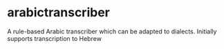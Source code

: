 # arabictranscriber
A rule-based Arabic transcriber which can be adapted to dialects. Initially supports transcription to Hebrew
